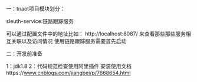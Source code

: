 一：tnaot项目模块划分：

  sleuth-service:链路跟踪服务

  可以通过配置文件中的地址比如：
  http://localhost:8087/ 来查看那些那些服务相互关联以及访问情况
  使用链路跟踪服务需要首先启动

二：开发前准备

1：jdk1.8
2：代码规范检查使用阿里插件
   安装使用文档https://www.cnblogs.com/jiangbei/p/7668654.html